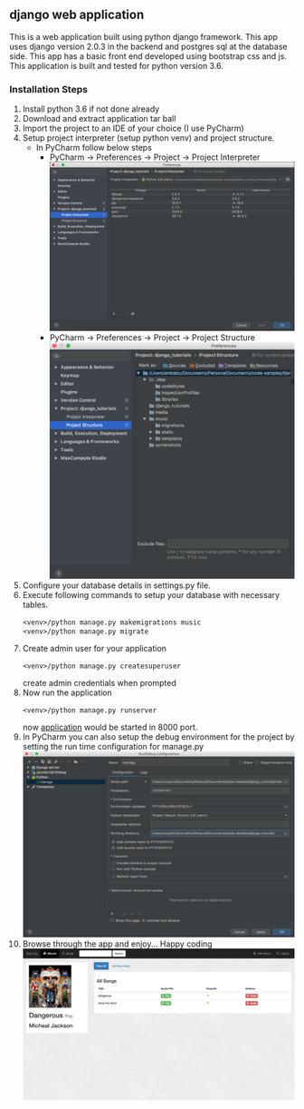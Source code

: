 ## django web application

This is a web application built using python django framework. 
This app uses django version 2.0.3 in the backend and 
postgres sql at the database side. This app has a basic front end 
developed using bootstrap css and js. This application is built 
and tested for python version 3.6.

### Installation Steps


1. Install python 3.6 if not done already 
2. Download and extract application tar ball
3. Import the project to an IDE of your choice (I use PyCharm)
4. Setup project interpreter (setup python venv) and project structure.
   - In PyCharm follow below steps
     - PyCharm -> Preferences -> Project -> Project Interpreter
     ![Alt text](scrrenshots/PyCharm1.png?raw=true "Setup Project Interpreter PyCharm")
     - PyCharm -> Preferences -> Project -> Project Structure
     ![Alt text](scrrenshots/PyCharm2.png?raw=true "Setup Project Structure PyCharm")
5. Configure your database details in settings.py file.
6. Execute following commands to setup your database with necessary tables.
   ```
   <venv>/python manage.py makemigrations music
   <venv>/python manage.py migrate
   ```
7. Create admin user for your application
   ```
   <venv>/python manage.py createsuperuser
   ```   
   create admin credentials when prompted 
8. Now run the application
   ```
   <venv>/python manage.py runserver
   ```
   now [application](http://localhost:8000/music) would be started in 8000 port. 
9. In PyCharm you can also setup the debug environment for the project by
   setting the run time configuration for manage.py
   ![Alt text](scrrenshots/PyCharm3.png?raw=true "Setup debug environment in PyCharm")
10. Browse through the app and enjoy... Happy coding
    ![Alt text](scrrenshots/app.png?raw=true "Application Detail View")

   
   
   
    
